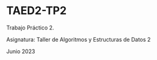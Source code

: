 # TAED2-TP2
Trabajo Práctico 2.

Asignatura: Taller de Algoritmos y Estructuras de Datos 2

Junio 2023
